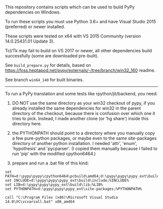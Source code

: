 This repository contains scripts which can be used to build PyPy dependencies on Windows.

To run these scripts you must use Python 3.6+ and have Visual Studio 2015 (preferred) or newer installed.

These scripts were tested on x64 with VS 2015 Community (version 14.0.25431.01 Update 3).

Tcl/Tk may fail to build on VS 2017 or newer, all other dependencies build successfully (some are downloaded pre-built).

See `build_prepare.py` for details, based on https://foss.heptapod.net/pypy/externals/-/tree/branch/win32_160 readme.

See branch `win64_140` for built binaries.

---

To run a PyPy translation and some tests like rpython/jit/backend, you need:

1. DO NOT use the same directory as your win32 checkout of pypy, if you already
installed the same dependencies for win32 in the parent directory of the
checkout, because there is confusion over which one it tries to pick.  Instead, I made
another clone (or 'hg share') inside this directory here.

2. the PYTHONPATH should point to a directory where you manually copy a few
pure-python packages, or maybe even to the same site-packages directory of
another python installation.  I needed 'attr', 'enum', 'hypothesis' and
'pycparser'.  (I copied them manually because I failed to run 'pip' with the
modified cpython6464.)

3. prepare and run a .bat file of this kind:

```
set PATH=d:\pypy\pypy\cpython6464\pcbuild\amd64;d:\pypy\pypy\pypy_ext\build\bin;%PATH%
set INCLUDE=d:\pypy\pypy\pypy_ext\build\include;%INCLUDE%
set LIB=d:\pypy\pypy\pypy_ext\build\lib;%LIB%
set PYTHONPATH=d:\pypy\pypy\pypy_ext\site-packages;%PYTHONPATH%

call "C:\Program Files (x86)\Microsoft Visual Studio 14.0\VC\vcvarsall.bat" x86_amd64
```
